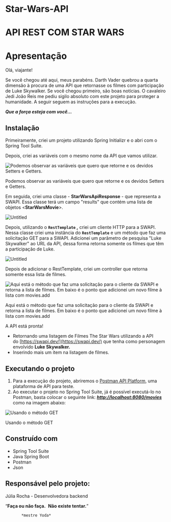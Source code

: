 # Star-Wars-API

# API REST COM STAR WARS

# Apresentação

Olá, viajante!

Se você chegou até aqui, meus parabéns. Darth Vader quebrou a quarta dimensão à procura de uma API que retornasse os filmes com participação de Luke Skywalker. Se você chegou primeiro, são boas notícias. O cavaleiro Jedi João Reis me pediu sigilo absoluto com este projeto para proteger a humanidade. A seguir seguem as instruções para a execução.

***Que a força esteja com você…***

## Instalação

Primeiramente, criei um projeto utilizando Spring Initializr e o abri com o Spring Tool Suite.

Depois, criei as variáveis com o mesmo nome da API que vamos utilizar.

![Podemos observar as variáveis que quero que retorne e os devidos Setters e Getters.](https://s3-us-west-2.amazonaws.com/secure.notion-static.com/216260a9-1a28-40d2-a83d-275e861a5125/Untitled.png)

Podemos observar as variáveis que quero que retorne e os devidos Setters e Getters.

Em seguida, criei uma classe - **StarWarsApiResponse** -  que representa a SWAPI. Essa classe terá um campo "results" que contém uma lista de objetos <**StarWarsMovie**>. 

![Untitled](https://s3-us-west-2.amazonaws.com/secure.notion-static.com/c0947a45-951c-4e12-bbcf-3a729276404f/Untitled.png)

Depois, utilizando o **`RestTemplate` ,** criei um cliente HTTP para a SWAPI. Nessa classe criei uma instância do **`RestTemplate`** e um método que faz uma solicitação GET para a SWAPI. Adicionei um parâmetro de pesquisa "Luke Skywalker" ao URL da API, dessa forma retorna somente os filmes que têm a participação de Luke.

![Untitled](https://s3-us-west-2.amazonaws.com/secure.notion-static.com/6b3cc107-73ac-4bfc-8307-2eb129ecbd22/Untitled.png)

Depois de adicionar o RestTemplate, criei um controller que retorna somente essa lista de filmes.

![Aqui está o método que faz uma solicitação para o cliente da SWAPI e retorna a lista de filmes. Em baixo é o ponto que adicionei um novo filme à lista com movies.add](https://s3-us-west-2.amazonaws.com/secure.notion-static.com/c0734979-a63b-48ed-adc7-8011c22893fb/Untitled.png)

Aqui está o método que faz uma solicitação para o cliente da SWAPI e retorna a lista de filmes. Em baixo é o ponto que adicionei um novo filme à lista com movies.add

A API está pronta!

- Retornando uma listagem de Filmes The Star Wars utilizando a API do [https://swapi.dev/](https://swapi.dev/) que tenha como personagem envolvido **Luke Skywalker.**
- Inserindo mais um item na listagem de filmes.

## Executando o projeto

1. Para a execução do projeto, abriremos o [Postman API Platform](https://www.postman.com/), uma plataforma de API para teste.
2. Ao executar o projeto no Spring Tool Suite, já é possível executá-lo no Postman, basta colocar o seguinte link: ***[http://localhost:8080/movies](http://localhost:8080/movies)*** como na imagem abaixo:

![Usando o método GET](https://s3-us-west-2.amazonaws.com/secure.notion-static.com/d7e4d24b-a217-4870-b122-24936fc786f8/Untitled.png)

Usando o método GET

## Construído com

- Spring Tool Suite
- Java Spring Boot
- Postman
- Json

## Responsável pelo projeto:

Júlia Rocha - Desenvolvedora backend

“**Faça ou não faça.**
 **Não existe tentar.**”

           *mestre Yoda*
